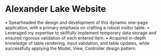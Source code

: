 # Alexander Lake Website
•	Spearheaded the design and development of this dynamic one-page application, with a primary emphasis on crafting a robust visitor table.
•	Leveraged my expertise to skillfully implement temporary data storage and ensured rigorous validation of each entered item.
•	Acquired in-depth knowledge of table rendering, input validation, and table updates, while successfully applying the Model, View, Controller design pattern.
